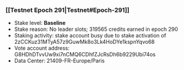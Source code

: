 ### [[Testnet Epoch 291|Testnet#Epoch-291]]
* Stake level: **Baseline**
* Stake reason: No leader slots; 319565 credits earned in epoch 290
* Staking activity: stake account busy due to stake activation of 2zCCKuz31MTyA57z9GuwMk8o3Lk4HoDYe1kspnYqvo68
* Vote account address: G8HDhDTvvUw9xi7nCMQ6CDhfZJcRsDh6b9229Ubi74os
* Data Center: 21409-FR-Europe/Paris